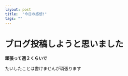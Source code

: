 ```yaml
---
layout: post
title:  "今日の感想!"
tags: ""
---
```


# ブログ投稿しようと思いました

**頑張って週２くらいで**

たいしたことは書けませんが頑張ります
